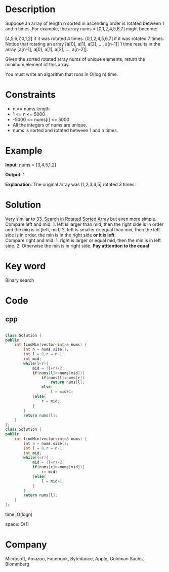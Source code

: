 # Description
Suppose an array of length n sorted in ascending order is rotated between 1 and n times. For example, the array nums = [0,1,2,4,5,6,7] might become:

[4,5,6,7,0,1,2] if it was rotated 4 times.
[0,1,2,4,5,6,7] if it was rotated 7 times.
Notice that rotating an array [a[0], a[1], a[2], ..., a[n-1]] 1 time results in the array [a[n-1], a[0], a[1], a[2], ..., a[n-2]].

Given the sorted rotated array nums of unique elements, return the minimum element of this array.

You must write an algorithm that runs in O(log n) time.

# Constraints
* n == nums.length
* 1 <= n <= 5000
* -5000 <= nums[i] <= 5000
* All the integers of nums are unique.
* nums is sorted and rotated between 1 and n times.


# Example
**Input**: nums = [3,4,5,1,2]


**Output**: 1

**Explanation**: The original array was [1,2,3,4,5] rotated 3 times.

# Solution
Very similar to [33. Search in Rotated Sorted Array](33.%20Search%20in%20Rotated%20Sorted%20Array.md) but even more simple.   
Compare left and mid: 1. left is larger than mid, then the right side is in order and the min is in [left, mid] 2. left is smaller or equal than mid, then the left side is in order, the min is in the right side **or it is left**.  
Compare right and mid: 1. right is larger or equal mid, then the min is in left side. 2. Otherwise the min is in right side. **Pay atttention to the equal**

# Key word
Binary search

# Code

## cpp
```cpp

class Solution {
public:
    int findMin(vector<int>& nums) {
        int n = nums.size();
        int l = 0,r = n-1;
        int mid;
        while(l<r){
            mid = (l+r)/2;
            if(nums[l]<=nums[mid]){
                if(nums[l]<nums[r])
                    return nums[l];
                else
                    l = mid+1;
            }else{
                r = mid;
            }
        }
        return nums[l];
    }
};
class Solution {
public:
    int findMin(vector<int>& nums) {
        int n = nums.size();
        int l = 0,r = n-1;
        int mid;
        while(l<r){
            mid = (l+r)/2;
            if(nums[r]>=nums[mid]){
                r= mid;
            }else{
                l = mid+1;
            }
        }
        return nums[l];
    }
};

```
time: O(logn)


space: O(1)

# Company
Microsoft, Amazon, Facebook, Bytedance, Apple, Goldman Sachs, Blommberg